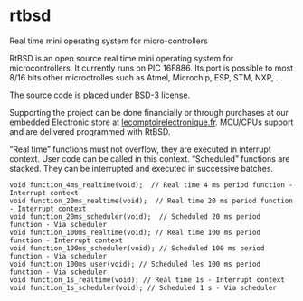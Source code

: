 # rtbsd
Real time mini operating system for micro-controllers

RtBSD is an open source real time mini operating system for microcontrollers. It currently runs on PIC 16F886. Its port is possible to most 8/16 bits other microctrolles such as Atmel, Microchip, ESP, STM, NXP, …

The source code is placed under BSD-3 license.

Supporting the project can be done financially or through purchases at our embedded Electronic store at [lecomptoirelectronique.fr](https://lecomptoirelectronique.fr). MCU/CPUs support and are delivered programmed with RtBSD. 

“Real time” functions must not overflow, they are executed in interrupt context. User code can be called in this context. “Scheduled” functions are stacked. They can be interrupted and executed in successive batches.

```
void function_4ms_realtime(void);  // Real time 4 ms period function - Interrupt context
void function_20ms_realtime(void);  // Real time 20 ms period function - Interrupt context
void function_20ms_scheduler(void);  // Scheduled 20 ms period function - Via scheduler
void function_100ms_realtime(void); // Real time 100 ms period function - Interrupt context
void function_100ms_scheduler(void); // Scheduled 100 ms period function - Via scheduler
void function_100ms_user(void); // Scheduled les 100 ms period function - Via scheduler
void function_1s_realtime(void); // Real time 1s - Interrupt context
void function_1s_scheduler(void); // Scheduled 1 s - Via scheduler
```